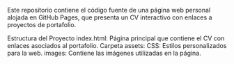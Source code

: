 Este repositorio contiene el código fuente de una página web personal alojada en GitHub Pages, que presenta un CV interactivo con enlaces a proyectos de portafolio.

Estructura del Proyecto
index.html: Página principal que contiene el CV con enlaces asociados al portafolio.
Carpeta assets:
CSS: Estilos personalizados para la web.
images: Contiene las imágenes utilizadas en la página.

